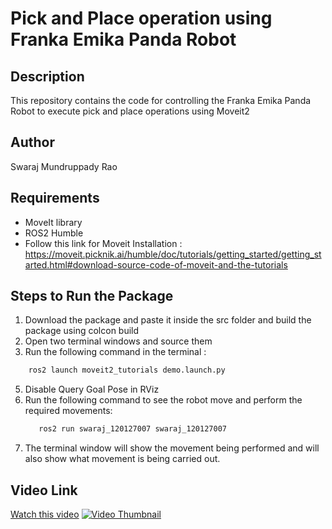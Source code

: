 # Pick and Place operation using Franka Emika Panda Robot

## Description
This repository contains the code for controlling the Franka Emika Panda Robot to execute pick and place operations using Moveit2 

## Author
Swaraj Mundruppady Rao

## Requirements
- MoveIt library
- ROS2 Humble 
- Follow this link for Moveit Installation : https://moveit.picknik.ai/humble/doc/tutorials/getting_started/getting_started.html#download-source-code-of-moveit-and-the-tutorials


## Steps to Run the Package 
1.  Download the package and paste it inside the src folder and build the package using colcon build
2. Open two terminal windows and source them 
3. Run the following command in the terminal :
```bash
    ros2 launch moveit2_tutorials demo.launch.py
```

5. Disable Query Goal Pose in RViz 
6. Run the following command to see the robot move and perform the required movements:
   ```bash
      ros2 run swaraj_120127007 swaraj_120127007
   ```
8. The terminal window will show the movement being performed and will also show what movement is being carried out.

## Video Link

[Watch this video](https://youtu.be/C-swMMOO8A0)
[![Video Thumbnail](https://img.youtube.com/vi/C-swMMOO8A0/0.jpg)](https://youtu.be/C-swMMOO8A0)

